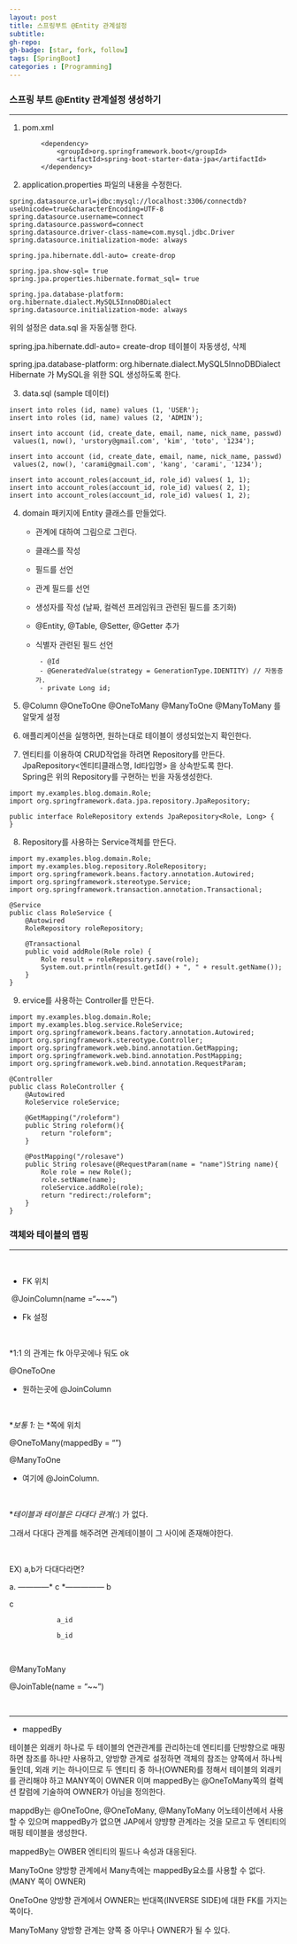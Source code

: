 ```yaml
---
layout: post
title: 스프링부트 @Entity 관계설정
subtitle: 
gh-repo: 
gh-badge: [star, fork, follow]
tags: [SpringBoot]
categories : [Programming]
---
```


### 스프링 부트 @Entity 관계설정 생성하기
---

1. pom.xml

~~~
		<dependency>
			<groupId>org.springframework.boot</groupId>
			<artifactId>spring-boot-starter-data-jpa</artifactId>
		</dependency>
~~~

2. application.properties 파일의 내용을 수정한다.

~~~
spring.datasource.url=jdbc:mysql://localhost:3306/connectdb?useUnicode=true&characterEncoding=UTF-8
spring.datasource.username=connect
spring.datasource.password=connect
spring.datasource.driver-class-name=com.mysql.jdbc.Driver
spring.datasource.initialization-mode: always

spring.jpa.hibernate.ddl-auto= create-drop

spring.jpa.show-sql= true
spring.jpa.properties.hibernate.format_sql= true

spring.jpa.database-platform: org.hibernate.dialect.MySQL5InnoDBDialect
spring.datasource.initialization-mode: always

~~~

위의 설정은 data.sql 을 자동실행 한다.

spring.jpa.hibernate.ddl-auto= create-drop
테이블이 자동생성, 삭제

spring.jpa.database-platform: org.hibernate.dialect.MySQL5InnoDBDialect
Hibernate 가 MySQL을 위한 SQL 생성하도록 한다.

3. data.sql (sample 데이터)

~~~
insert into roles (id, name) values (1, 'USER');
insert into roles (id, name) values (2, 'ADMIN');

insert into account (id, create_date, email, name, nick_name, passwd)
 values(1, now(), 'urstory@gmail.com', 'kim', 'toto', '1234');

insert into account (id, create_date, email, name, nick_name, passwd)
 values(2, now(), 'carami@gmail.com', 'kang', 'carami', '1234');

insert into account_roles(account_id, role_id) values( 1, 1);
insert into account_roles(account_id, role_id) values( 2, 1);
insert into account_roles(account_id, role_id) values( 1, 2);
~~~

4. domain 패키지에 Entity 클래스를 만들었다.
     - 관계에 대하여 그림으로 그린다.

     - 클래스를 작성

     - 필드를 선언

     - 관계 필드를 선언

     - 생성자를 작성 (날짜, 컬렉션 프레임워크 관련된 필드를 초기화)

     - @Entity, @Table, @Setter, @Getter 추가

     - 식별자 관련된 필드 선언

            - @Id  
            - @GeneratedValue(strategy = GenerationType.IDENTITY) // 자동증가.  
            - private Long id;  

5. @Column @OneToOne @OneToMany @ManyToOne @ManyToMany 를 알맞게 설정  

6. 애플리케이션을 실행하면, 원하는대로 테이블이 생성되었는지 확인한다.

7. 엔티티를 이용하여 CRUD작업을 하려면 Repository를 만든다.  
    JpaRepository<엔티티클래스명, Id타입명> 을 상속받도록 한다.  
    Spring은 위의 Repository를 구현하는 빈을 자동생성한다.  

~~~
import my.examples.blog.domain.Role;
import org.springframework.data.jpa.repository.JpaRepository;

public interface RoleRepository extends JpaRepository<Role, Long> {
}
~~~

8. Repository를 사용하는 Service객체를 만든다.

~~~
import my.examples.blog.domain.Role;
import my.examples.blog.repository.RoleRepository;
import org.springframework.beans.factory.annotation.Autowired;
import org.springframework.stereotype.Service;
import org.springframework.transaction.annotation.Transactional;

@Service
public class RoleService {
    @Autowired
    RoleRepository roleRepository;

    @Transactional
    public void addRole(Role role) {
        Role result = roleRepository.save(role);
        System.out.println(result.getId() + ", " + result.getName());
    }
}
~~~

9. ervice를 사용하는 Controller를 만든다.

~~~
import my.examples.blog.domain.Role;
import my.examples.blog.service.RoleService;
import org.springframework.beans.factory.annotation.Autowired;
import org.springframework.stereotype.Controller;
import org.springframework.web.bind.annotation.GetMapping;
import org.springframework.web.bind.annotation.PostMapping;
import org.springframework.web.bind.annotation.RequestParam;

@Controller
public class RoleController {
    @Autowired
    RoleService roleService;

    @GetMapping("/roleform")
    public String roleform(){
        return "roleform";
    }

    @PostMapping("/rolesave")
    public String rolesave(@RequestParam(name = "name")String name){
        Role role = new Role();
        role.setName(name);
        roleService.addRole(role);
        return "redirect:/roleform";
    }
}
~~~


### 객체와 테이블의 맵핑

---


​

* FK 위치

​
@JoinColumn(name =“~~~”)

 - Fk 설정

​

*1:1 의 관계는 fk 아무곳에나 둬도 ok

@OneToOne

 - 원하는곳에 @JoinColumn

​

**보통 1:* 는 *쪽에 위치

@OneToMany(mappedBy = “”)

@ManyToOne

 - 여기에 @JoinColumn.

​

***테이블과 테이블은 다대다 관계(*:*) 가 없다.

그래서 다대다 관계를 해주려면 관계테이블이 그 사이에 존재해야한다.

​

EX) a,b가 다대다라면? 

a.   ————*  c  *————— b


c
~~~
            a_id

            b_id 
~~~

​

@ManyToMany

@JoinTable(name = “~~”)

​

---
* mappedBy


테이블은 외래키 하나로 두 테이블의 연관관계를 관리하는데 엔티티를 단방향으로 매핑하면 참조를 하나만 사용하고, 양방향 관계로 설정하면 객체의 참조는 양쪽에서 하나씩 둘인데, 외래 키는 하나이므로 두 엔티티 중 하나(OWNER)를 정해서 테이블의 외래키를 관리해야 하고 MANY쪽이 OWNER 이며 mappedBy는 @OneToMany쪽의 컬렉션 칼럼에 기술하여 OWNER가 아님을 정의한다.  

mappdBy는 @OneToOne, @OneToMany, @ManyToMany 어노테이션에서 사용할 수 있으며 mappedBy가 없으면 JAP에서 양뱡향 관계라는 것을 모르고 두 엔티티의 매핑 테이블을 생성한다.  

mappedBy는 OWBER 엔티티의 필드나 속성과 대응된다.

ManyToOne 양방향 관계에서 Many측에는 mappedBy요소를 사용할 수 없다.(MANY 쪽이 OWNER)

OneToOne 양방향 관계에서 OWNER는 반대쪽(INVERSE SIDE)에 대한 FK를 가지는 쪽이다.

ManyToMany 양방향 관계는 양쪽 중 아무나 OWNER가 될 수 있다.

